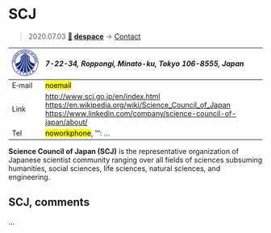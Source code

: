 # SCJ
> 2020.07.03 **[🚀](../index/index.md) [despace](index.md)** → [Contact](contact.md)

|[![](f/contact/s/scj_logo1_thumb.png)](f/contact/s/scj_logo1.png)|*7-22-34, Roppongi, Minato-ku, Tokyo 106-8555, Japan*|
|:--|:--|
|E‑mail| <mark>noemail</mark> |
|Link| <http://www.scj.go.jp/en/index.html><br> <https://en.wikipedia.org/wiki/Science_Council_of_Japan><br> <https://www.linkedin.com/company/science-council-of-japan/about/> |
|Tel| <mark>noworkphone</mark>, ℻: … |

**Science Council of Japan (SCJ)** is the representative organization of Japanese scientist community ranging over all fields of sciences subsuming humanities, social sciences, life sciences, natural sciences, and engineering.

<p style="page-break-after:always"> </p>

## SCJ, comments

…

